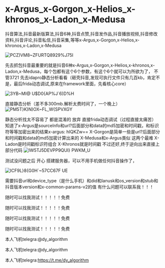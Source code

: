 # x-Argus_x-Gorgon_x-Helios_x-khronos_x-Ladon_x-Medusa
抖音算法,抖音最新版算法,抖音6神,抖音点赞,抖音发作品,抖音播放视频,抖音修改资料,抖音评论,抖音私信,抖音采集,等等x-Argus,x-Gorgon,x-Helios,x-khronos,x-Ladon,x-Medusa

![PCZ)VM8~ZFURTQ8929%J75I](https://github.com/user-attachments/assets/42b7a29a-754c-4bd1-8e7c-d9fedddb21be)

先去抓包抖音最重要的就是抖音6神x-Argus,x-Gorgon,x-Helios,x-khronos,x-Ladon,x-Medusa，每个包都有这个6个参数，有这个6个就可以为所欲为了，
不管3721 先去idapro静态分析看看（砸壳抖音,发现可执行文件只有几百kb，肯定不是，最后frida动态调试,原来在framework里面，先看核心core）

![3YB~MI@ U$D0{AP%J`6)D%H](https://github.com/user-attachments/assets/fc02bf51-c48e-4eb5-a356-63b41d6afd86)

直接静态分析（差不多300mb.解析太费时间了，一个晚上）
![PM5T}K)N)OX~FL_W{SPVXGY](https://github.com/user-attachments/assets/b99e0e9b-4f63-4357-8ed7-62c542875fcf)

静态分析找太不容易了  都是混淆的  放弃   直接frida动态调试（过程直接太痛苦）
知道了x-Argus是sourceInfo和url?后面部分和data的md5加密和时间戳，和标识符等等加密出来的结果x-argus: hIQKZw==
X-Gorgon是简单一些是url?后面部分和时间戳和data的md5加密计算出来的
X-Medusa和x-Argus类似  这两个最难
X-Ladon是时间戳标识符组合
X-Khronos就是时间戳
不过还好,终于逆向出来直接上部分代码
![IW5TJ5DEVPP9QUI} PWKM_U](https://github.com/user-attachments/assets/3cfd5337-fc33-4c37-bb6b-da66115ec2a6)

测试没问题之后  开心  搭建服务器，可以不用手机做任何抖音操作了，

![ICF9L}8{G0H`~57CC67F UE](https://github.com/user-attachments/assets/0a82f366-5947-48df-99be-57fcf3918986)

需要抖音url和device_type（是什么手机）和did和lanusk和os_version和stub和抖音版本version和x-common-params-v2的值
有什么问题可以联系我！！！


随时可以找我测试！！！！！免费


随时可以找我测试！！！！！免费


随时可以找我测试！！！！！免费


随时可以找我测试！！！！！免费


本人飞机telegra:@dy_algorithm


本人飞机telegra:@dy_algorithm


本人飞机telegra:https://t.me/dy_algorithm




